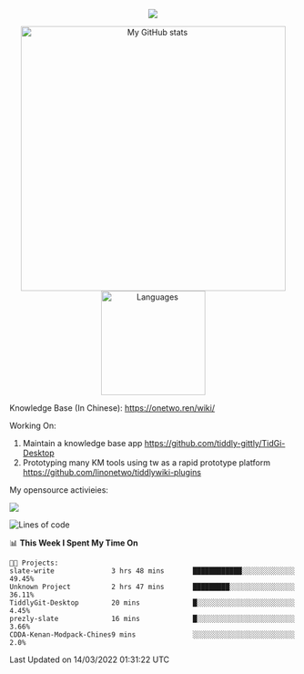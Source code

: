 <a href="https://github.com/linonetwo">
    <p align="center">
        <img src="https://github-profile-trophy.vercel.app/?username=linonetwo&column=7&theme=onedark"/>
    </p>
</a>
<a align="center" href="https://github.com/linonetwo">
  <p align="center">
    <img src="https://github-readme-stats.vercel.app/api?username=linonetwo&show_icons=true&count_private=true" alt="My GitHub stats" width="465"/>
    <img src="https://github-readme-stats.vercel.app/api/top-langs/?username=linonetwo&layout=compact&langs_count=10" alt="Languages" height="183">
  </p>
</a>

Knowledge Base (In Chinese): https://onetwo.ren/wiki/

Working On: 

1. Maintain a knowledge base app https://github.com/tiddly-gittly/TidGi-Desktop
1. Prototyping many KM tools using tw as a rapid prototype platform https://github.com/linonetwo/tiddlywiki-plugins

My opensource activieies:

![](https://visitor-badge.glitch.me/badge?page_id=linonetwo.linonetwo)

<!--START_SECTION:waka-->
![Lines of code](https://img.shields.io/badge/From%20Hello%20World%20I%27ve%20Written-2%20Million%20lines%20of%20code-blue)

📊 **This Week I Spent My Time On** 

```text
🐱‍💻 Projects: 
slate-write              3 hrs 48 mins       ████████████░░░░░░░░░░░░░   49.45% 
Unknown Project          2 hrs 47 mins       █████████░░░░░░░░░░░░░░░░   36.11% 
TiddlyGit-Desktop        20 mins             █░░░░░░░░░░░░░░░░░░░░░░░░   4.45% 
prezly-slate             16 mins             █░░░░░░░░░░░░░░░░░░░░░░░░   3.66% 
CDDA-Kenan-Modpack-Chines9 mins              ░░░░░░░░░░░░░░░░░░░░░░░░░   2.0%

```


 Last Updated on 14/03/2022 01:31:22 UTC
<!--END_SECTION:waka-->

